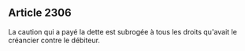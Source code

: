 Article 2306
----
La caution qui a payé la dette est subrogée à tous les droits qu'avait le
créancier contre le débiteur.
